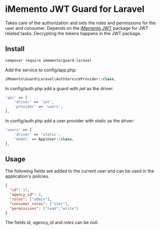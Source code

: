 # iMemento JWT Guard for Laravel

Takes care of the authorization and sets the roles and permissions for the user and consumer.
Depends on the [iMemento JWT](https://gitlab.com/imemento/composer/packages/jwt) package for JWT related tasks. Decrypting the tokens happens in the JWT package.

## Install

```bash
composer require imemento/guard-laravel
```

Add the service to config/app.php:
```php
iMemento\Guard\Laravel\AuthServiceProvider::class,
```

In config/auth.php add a guard with *jwt* as the driver:
```php
'api' => [
	'driver' => 'jwt',
	'provider' => 'users',
],
```

In config/auth.php add a user provider with *static* as the driver:
```php
'users' => [
	'driver' => 'static',
	'model' => App\User::class,
],
```

## Usage

The following fields are added to the current user and can be used in the application's policies.
```json
{
  "id": 13,
  "agency_id": 2,
  "roles": ["admin"],
  "consumer_roles": ["user"],
  "permissions": ["read","write"]
}
```
The fields *id*, *agency_id* and *roles* can be null.